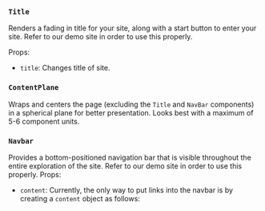 
### `Title`

Renders a fading in title for your site, along with a start button to enter your site. Refer to our demo site in order to use this properly.

Props: 
- `title`: Changes title of site.

### `ContentPlane`

Wraps and centers the page (excluding the `Title` and `NavBar` components) in a spherical plane for better presentation. Looks best with a maximum of 5-6 component units.

### `Navbar`

Provides a bottom-positioned navigation bar that is visible throughout the entire exploration of the site. Refer to our demo site in order to use this properly.
Props:
- `content`: Currently, the only way to put links into the navbar is by creating a `content` object as follows:
```javascript

```